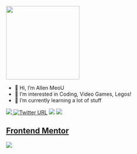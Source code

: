 
 <img height = '200px' src = "https://user-images.githubusercontent.com/94051879/194399251-72469c60-61c4-4db6-bcff-7a01f1041428.gif">


- 👋 Hi, I’m Allen MeoU
- 👀 I’m interested in Coding, Video Games, Legos!
- 🌱 I’m currently learning a lot of stuff

<a href=https://www.linkedin.com/in/huytrandev/> <img src="https://img.shields.io/badge/-LinkedIn-0e76a8?style=plastic&logo=linkedIn">  [![Twitter URL](https://img.shields.io/twitter/url/https/twitter.com/realallenmeou.svg?style=social&label=Follow%20%40realallenmeou)](https://twitter.com/realallenmeou)  </a> <img src="https://komarev.com/ghpvc/?username=allen-meou&color=blue">   <img src="https://img.shields.io/static/v1?label=%F0%9F%8C%9F&message=Love%20coding&style=style=flat&color=red">


## [Frontend Mentor](https://www.frontendmentor.io/profile/allencat-tdh)
<img src="https://github-readme-stats.vercel.app/api/top-langs/?username=allenmeou&theme=tokyonight&layout=compact&langs_count=6">
